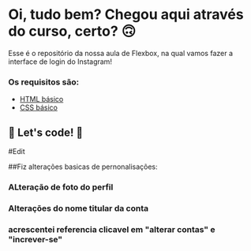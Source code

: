# Oi, tudo bem? Chegou aqui através do curso, certo? 🙃

Esse é o repositório da nossa aula de Flexbox, na qual vamos fazer a interface de login do Instagram! 

### Os requisitos são:

* [HTML básico](https://www.w3schools.com/html/)
* [CSS básico](https://developer.mozilla.org/pt-BR/docs/Web/CSS)

## 🚀 Let's code! 🚀

#Edit

##Fiz alterações basicas de pernonalisações:

### ALteração de foto do perfil
### Alterações do nome titular da conta
### acrescentei referencia clicavel em "alterar contas" e "increver-se"
